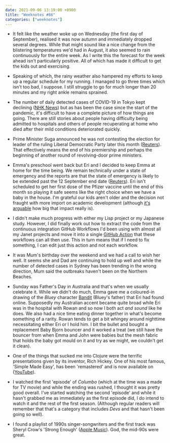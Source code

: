 ```yaml
---
date: 2021-09-06 13:19:00 +0900
title: "Weeknotes #86"
categories: ["weeknotes"]
---
```


- It felt like the weather woke up on Wednesday (the first day of September), realised it was now autumn and immediately dropped several degrees. While that might sound like a nice change from the blistering temperatures we'd had in August, it also seemed to rain continuously for the entire week. As I write this the forecast for the week ahead isn't particularly positive. All of which has made it difficult to get the kids out and exercising.

- Speaking of which, the rainy weather also hampered my efforts to keep up a regular schedule for my running. I managed to go three times which isn't too bad, I suppose. I still struggle to go for much longer than 20 minutes and my right ankle remains sprained.

- The number of daily detected cases of COVID-19 in Tokyo kept declining ([NHK News](https://www3.nhk.or.jp/nhkworld/en/news/20210905_14/)) but as has been the case since the start of the pandemic, it's difficult to have a complete picture of how things are going. There are still stories about people having difficulty being admitted to hospitals and others of people recuperating at home who died after their mild conditions deteriorated quickly.

- Prime Minister Suga announced he was not contesting the election for leader of the ruling Liberal Democratic Party later this month ([Reuters](https://www.reuters.com/world/asia-pacific/japans-ruling-party-execs-meet-pm-suga-struggles-ahead-election-2021-09-03/)). That effectively means the end of his premiership and perhaps the beginning of another round of revolving-door prime ministers.

- Emma's preschool went back but Eri and I decided to keep Emma at home for the time being. We remain technically under a state of emergency and the reports are that the state of emergency is likely to be extended past the 12 September end date ([Reuters](https://www.reuters.com/world/asia-pacific/japan-extend-covid-19-state-emergency-tokyo-area-paper-2021-09-04/)). Eri isn't scheduled to get her first dose of the Pfizer vaccine until the end of this month so playing it safe seems like the right choice when we have a baby in the house. I'm grateful our kids aren't older and the decision not fraught with more import on academic development (although [it's arguable](https://astralcodexten.substack.com/p/kids-can-recover-from-missing-even) how big that impact really is).

- I didn't make much progress with either my Lisp  project or my Japanese study. However, I did finally work out how to extract the code from the continuous integration GitHub Workflows I'd been using with almost all my Janet projects and move it into a single [GitHub Action](https://github.com/pyrmont/action-janet-test) that these workflows can all then use. This in turn means that if I need to fix something, I can edit just this action and not each workflow.

- It was Mum's birthday over the weekend and we had a call to wish her well. It seems she and Dad are continuing to hold up well and while the number of detected cases in Sydney has been trending in the wrong direction, Mum said the outbreaks haven't been on the Northern Beaches.

- Sunday was Father's Day in Australia and that's when we usually celebrate it. While we didn't do much, Emma gave me a coloured-in drawing of the _Bluey_ character [Bandit](https://blueypedia.fandom.com/wiki/Bandit_Heeler) (Bluey's father) that Eri had found online. Supposedly my Australian accent became quite broad while Eri was in the hospital with Rowan and so now I both act _and sound_ like he does. We also had a nice time eating dinner together in what's become something of a rarity. Rowan tends to get a bit whingey around nighttime necessitating either Eri or I hold him. I bit the bullet and bought a replacement Baby Bjorn bouncer and it worked a treat (we still have the bouncer from when Emma and John were babies but the mesh fabric that holds the baby got mould on it and try as we might, we couldn't get it clean).

- One of the things that sucked me into Clojure were the terrific presentations given by its inventor, Rich Hickey. One of his most famous, 'Simple Made Easy', has been 'remastered' and is now available on ([YouTube](https://youtu.be/LKtk3HCgTa8)).

- I watched the first 'episode' of _Columbo_ (which at the time was a made for TV movie) and while the ending was rushed, I thought it was pretty good overall. I've started watching the second 'episode' and while it hasn't grabbed me as immediately as the first episode did, I do intend to watch it and the rest of the first season. (Although regular readers will remember that that's a category that includes _Devs_ and that hasn't been going so well).

- I found a playlist of 1990s singer-songwriters and the first track was Sheryl Crow's 'Strong Enough' ([Apple Music](https://music.apple.com/us/album/strong-enough/1443155532?i=1443155777)). God, the mid-90s were great.
